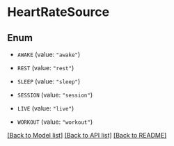 # HeartRateSource

## Enum


* `AWAKE` (value: `"awake"`)

* `REST` (value: `"rest"`)

* `SLEEP` (value: `"sleep"`)

* `SESSION` (value: `"session"`)

* `LIVE` (value: `"live"`)

* `WORKOUT` (value: `"workout"`)


[[Back to Model list]](../README.md#documentation-for-models) [[Back to API list]](../README.md#documentation-for-api-endpoints) [[Back to README]](../README.md)


